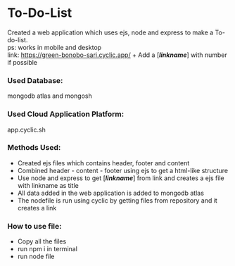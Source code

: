 
# To-Do-List 
Created a web application which uses ejs, node and express to make a To-do-list.  
ps: works in mobile and desktop   
link: https://green-bonobo-sari.cyclic.app/ + Add a [***linkname***] with number if possible

### Used Database:
mongodb atlas and mongosh

### Used Cloud Application Platform:
app.cyclic.sh

### Methods Used: 
 - Created ejs files which contains header, footer and content
 - Combined header - content - footer using ejs to get a html-like structure
 - Use node and express to get [***linkname***] from link and creates a ejs file with linkname as title
 - All data added in the web application is added to mongodb atlas
 - The nodefile is run using cyclic by getting files from repository and it creates a link

### How to use file:
- Copy all the files
- run npm i in terminal
- run node file

